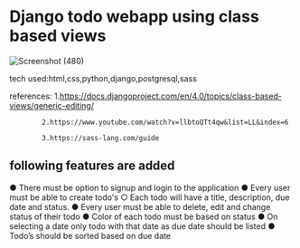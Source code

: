 # Django todo webapp using class based views

![Screenshot (480)](https://user-images.githubusercontent.com/100059356/177158690-29734f0c-8546-44d8-b6b4-814338594334.png)

tech used:html,css,python,django,postgresql,sass

references: 1.https://docs.djangoproject.com/en/4.0/topics/class-based-views/generic-editing/

            2.https://www.youtube.com/watch?v=llbtoQTt4qw&list=LL&index=6
            
            3.https://sass-lang.com/guide

## following features are added

● There must be option to signup and login to the application
● Every user must be able to create todo's
○ Each todo will have a title, description, due date and status.
● Every user must be able to delete, edit and change status of their todo
● Color of each todo must be based on status
● On selecting a date only todo with that date as due date should be listed
● Todo’s should be sorted based on due date
